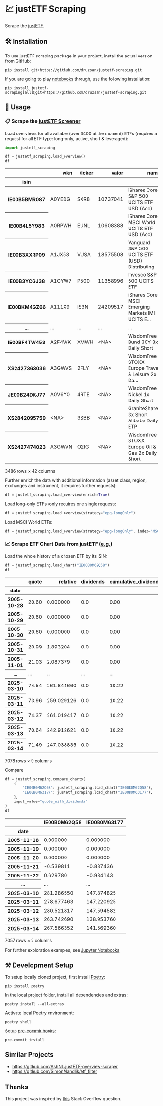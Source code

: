# 💹 justETF Scraping

Scrape the [justETF](https://www.justetf.com).

## 🛠️ Installation

To use justETF scraping package in your project, install the actual version from GitHub:

```shell
pip install git+https://github.com/druzsan/justetf-scraping.git
```

If you are going to play [notebooks](./notebooks) through, use the following installation:

```shell
pip install justetf-scraping[all]@git+https://github.com/druzsan/justetf-scraping.git
```

## 🚀 Usage

### 📋 Scrape the [justETF Screener](https://www.justetf.com/en/find-etf.html)

Load overviews for all available (over 3400 at the moment) ETFs (requires a request for all ETF type: long-only, active, short & leveraged):

```python
import justetf_scraping

df = justetf_scraping.load_overview()
df
```

<div>
<table>
  <thead>
    <tr style="text-align: right;">
      <th></th>
      <th>wkn</th>
      <th>ticker</th>
      <th>valor</th>
      <th>name</th>
      <th>inception_date</th>
      <th>age_in_days</th>
      <th>age_in_years</th>
      <th>strategy</th>
      <th>domicile_country</th>
      <th>currency</th>
      <th>...</th>
      <th>last_year_volatility</th>
      <th>last_three_years_volatility</th>
      <th>last_five_years_volatility</th>
      <th>last_year_return_per_risk</th>
      <th>last_three_years_return_per_risk</th>
      <th>last_five_years_return_per_risk</th>
      <th>max_drawdown</th>
      <th>last_year_max_drawdown</th>
      <th>last_three_years_max_drawdown</th>
      <th>last_five_years_max_drawdown</th>
    </tr>
    <tr>
      <th>isin</th>
      <th></th>
      <th></th>
      <th></th>
      <th></th>
      <th></th>
      <th></th>
      <th></th>
      <th></th>
      <th></th>
      <th></th>
      <th></th>
      <th></th>
      <th></th>
      <th></th>
      <th></th>
      <th></th>
      <th></th>
      <th></th>
      <th></th>
      <th></th>
      <th></th>
    </tr>
  </thead>
  <tbody>
    <tr>
      <th>IE00B5BMR087</th>
      <td>A0YEDG</td>
      <td>SXR8</td>
      <td>10737041</td>
      <td>iShares Core S&amp;P 500 UCITS ETF USD (Acc)</td>
      <td>2010-05-19</td>
      <td>5415</td>
      <td>14.835616</td>
      <td>Long-only</td>
      <td>Ireland</td>
      <td>USD</td>
      <td>...</td>
      <td>15.73</td>
      <td>18.00</td>
      <td>20.09</td>
      <td>0.67</td>
      <td>0.67</td>
      <td>0.88</td>
      <td>-33.71</td>
      <td>-13.39</td>
      <td>-15.92</td>
      <td>-17.11</td>
    </tr>
    <tr>
      <th>IE00B4L5Y983</th>
      <td>A0RPWH</td>
      <td>EUNL</td>
      <td>10608388</td>
      <td>iShares Core MSCI World UCITS ETF USD (Acc)</td>
      <td>2009-09-25</td>
      <td>5651</td>
      <td>15.482192</td>
      <td>Long-only</td>
      <td>Ireland</td>
      <td>USD</td>
      <td>...</td>
      <td>13.79</td>
      <td>15.27</td>
      <td>17.02</td>
      <td>0.73</td>
      <td>0.72</td>
      <td>0.97</td>
      <td>-33.91</td>
      <td>-11.24</td>
      <td>-15.01</td>
      <td>-16.88</td>
    </tr>
    <tr>
      <th>IE00B3XXRP09</th>
      <td>A1JX53</td>
      <td>VUSA</td>
      <td>18575508</td>
      <td>Vanguard S&amp;P 500 UCITS ETF (USD) Distributing</td>
      <td>2012-05-22</td>
      <td>4681</td>
      <td>12.824658</td>
      <td>Long-only</td>
      <td>Ireland</td>
      <td>USD</td>
      <td>...</td>
      <td>15.95</td>
      <td>18.20</td>
      <td>20.19</td>
      <td>0.66</td>
      <td>0.66</td>
      <td>0.87</td>
      <td>-33.70</td>
      <td>-13.43</td>
      <td>-16.10</td>
      <td>-17.28</td>
    </tr>
    <tr>
      <th>IE00B3YCGJ38</th>
      <td>A1CYW7</td>
      <td>P500</td>
      <td>11358996</td>
      <td>Invesco S&amp;P 500 UCITS ETF</td>
      <td>2010-05-20</td>
      <td>5414</td>
      <td>14.832877</td>
      <td>Long-only</td>
      <td>Ireland</td>
      <td>USD</td>
      <td>...</td>
      <td>15.87</td>
      <td>18.08</td>
      <td>20.16</td>
      <td>0.69</td>
      <td>0.68</td>
      <td>0.89</td>
      <td>-33.69</td>
      <td>-13.61</td>
      <td>-16.06</td>
      <td>-17.20</td>
    </tr>
    <tr>
      <th>IE00BKM4GZ66</th>
      <td>A111X9</td>
      <td>IS3N</td>
      <td>24209517</td>
      <td>iShares Core MSCI Emerging Markets IMI UCITS E...</td>
      <td>2014-05-30</td>
      <td>3943</td>
      <td>10.802740</td>
      <td>Long-only</td>
      <td>Ireland</td>
      <td>USD</td>
      <td>...</td>
      <td>14.27</td>
      <td>14.24</td>
      <td>15.79</td>
      <td>0.64</td>
      <td>0.36</td>
      <td>0.54</td>
      <td>-34.34</td>
      <td>-10.36</td>
      <td>-17.53</td>
      <td>-23.61</td>
    </tr>
    <tr>
      <th>...</th>
      <td>...</td>
      <td>...</td>
      <td>...</td>
      <td>...</td>
      <td>...</td>
      <td>...</td>
      <td>...</td>
      <td>...</td>
      <td>...</td>
      <td>...</td>
      <td>...</td>
      <td>...</td>
      <td>...</td>
      <td>...</td>
      <td>...</td>
      <td>...</td>
      <td>...</td>
      <td>...</td>
      <td>...</td>
      <td>...</td>
      <td>...</td>
    </tr>
    <tr>
      <th>IE00BF4TW453</th>
      <td>A2F4WK</td>
      <td>XMWH</td>
      <td>&lt;NA&gt;</td>
      <td>WisdomTree Bund 30Y 3x Daily Short</td>
      <td>2017-12-08</td>
      <td>2655</td>
      <td>7.273973</td>
      <td>Short &amp; Leveraged</td>
      <td>Ireland</td>
      <td>EUR</td>
      <td>...</td>
      <td>43.83</td>
      <td>58.07</td>
      <td>NaN</td>
      <td>0.85</td>
      <td>0.65</td>
      <td>NaN</td>
      <td>-49.46</td>
      <td>-30.58</td>
      <td>-49.46</td>
      <td>NaN</td>
    </tr>
    <tr>
      <th>XS2427363036</th>
      <td>A3GWVS</td>
      <td>2FLY</td>
      <td>&lt;NA&gt;</td>
      <td>WisdomTree STOXX Europe Travel &amp; Leisure 2x Da...</td>
      <td>2022-03-02</td>
      <td>1110</td>
      <td>3.041096</td>
      <td>Short &amp; Leveraged</td>
      <td>Ireland</td>
      <td>EUR</td>
      <td>...</td>
      <td>33.07</td>
      <td>43.18</td>
      <td>NaN</td>
      <td>-0.46</td>
      <td>0.19</td>
      <td>NaN</td>
      <td>-42.03</td>
      <td>-36.10</td>
      <td>-42.03</td>
      <td>NaN</td>
    </tr>
    <tr>
      <th>JE00B24DKJ77</th>
      <td>A0V6Y0</td>
      <td>4RTE</td>
      <td>&lt;NA&gt;</td>
      <td>WisdomTree Nickel 1x Daily Short</td>
      <td>2008-02-22</td>
      <td>6232</td>
      <td>17.073973</td>
      <td>Short &amp; Leveraged</td>
      <td>Jersey</td>
      <td>USD</td>
      <td>...</td>
      <td>25.45</td>
      <td>46.59</td>
      <td>49.48</td>
      <td>0.56</td>
      <td>0.51</td>
      <td>-0.51</td>
      <td>-96.99</td>
      <td>-23.84</td>
      <td>-47.83</td>
      <td>-89.44</td>
    </tr>
    <tr>
      <th>XS2842095759</th>
      <td>&lt;NA&gt;</td>
      <td>3SBB</td>
      <td>&lt;NA&gt;</td>
      <td>GraniteShares 3x Short Alibaba Daily ETP</td>
      <td>2022-02-02</td>
      <td>1138</td>
      <td>3.117808</td>
      <td>Short &amp; Leveraged</td>
      <td>Ireland</td>
      <td>USD</td>
      <td>...</td>
      <td>130.77</td>
      <td>154.54</td>
      <td>NaN</td>
      <td>-0.73</td>
      <td>-0.58</td>
      <td>NaN</td>
      <td>-99.88</td>
      <td>-95.97</td>
      <td>-99.88</td>
      <td>NaN</td>
    </tr>
    <tr>
      <th>XS2427474023</th>
      <td>A3GWVN</td>
      <td>O2IG</td>
      <td>&lt;NA&gt;</td>
      <td>WisdomTree STOXX Europe Oil &amp; Gas 2x Daily Short</td>
      <td>2022-03-02</td>
      <td>1110</td>
      <td>3.041096</td>
      <td>Short &amp; Leveraged</td>
      <td>Ireland</td>
      <td>EUR</td>
      <td>...</td>
      <td>32.07</td>
      <td>41.70</td>
      <td>NaN</td>
      <td>-0.29</td>
      <td>-0.59</td>
      <td>NaN</td>
      <td>-63.42</td>
      <td>-23.03</td>
      <td>-61.78</td>
      <td>NaN</td>
    </tr>
  </tbody>
</table>
<p>3486 rows × 42 columns</p>
</div>

Further enrich the data with additional information (asset class, region, exchanges and instrument, it requires further requests):

```python
df = justetf_scraping.load_overview(enrich=True)
```

Load long-only ETFs (only requires one single request):

```python
df = justetf_scraping.load_overview(strategy="epg-longOnly")
```

Load MSCI World ETFs:

```python
df = justetf_scraping.load_overview(strategy="epg-longOnly", index="MSCI World")
```

### 📈 Scrape ETF Chart Data from justETF ([e.g.](https://www.justetf.com/en/etf-profile.html?isin=IE00B0M62Q58#chart))

Load the whole history of a chosen ETF by its ISIN:

```python
df = justetf_scraping.load_chart("IE00B0M62Q58")
df
```

<table>
  <thead>
    <tr style="text-align: right;">
      <th></th>
      <th>quote</th>
      <th>relative</th>
      <th>dividends</th>
      <th>cumulative_dividends</th>
      <th>quote_with_dividends</th>
      <th>relative_with_dividends</th>
      <th>reinvested_dividends</th>
      <th>quote_with_reinvested_dividends</th>
      <th>relative_with_reinvested_dividends</th>
    </tr>
    <tr>
      <th>date</th>
      <th></th>
      <th></th>
      <th></th>
      <th></th>
      <th></th>
      <th></th>
      <th></th>
      <th></th>
      <th></th>
    </tr>
  </thead>
  <tbody>
    <tr>
      <th>2005-10-28</th>
      <td>20.60</td>
      <td>0.000000</td>
      <td>0.0</td>
      <td>0.00</td>
      <td>20.60</td>
      <td>0.000000</td>
      <td>0.000000</td>
      <td>20.600000</td>
      <td>0.000000</td>
    </tr>
    <tr>
      <th>2005-10-29</th>
      <td>20.60</td>
      <td>0.000000</td>
      <td>0.0</td>
      <td>0.00</td>
      <td>20.60</td>
      <td>0.000000</td>
      <td>0.000000</td>
      <td>20.600000</td>
      <td>0.000000</td>
    </tr>
    <tr>
      <th>2005-10-30</th>
      <td>20.60</td>
      <td>0.000000</td>
      <td>0.0</td>
      <td>0.00</td>
      <td>20.60</td>
      <td>0.000000</td>
      <td>0.000000</td>
      <td>20.600000</td>
      <td>0.000000</td>
    </tr>
    <tr>
      <th>2005-10-31</th>
      <td>20.99</td>
      <td>1.893204</td>
      <td>0.0</td>
      <td>0.00</td>
      <td>20.99</td>
      <td>1.893204</td>
      <td>0.000000</td>
      <td>20.990000</td>
      <td>1.893204</td>
    </tr>
    <tr>
      <th>2005-11-01</th>
      <td>21.03</td>
      <td>2.087379</td>
      <td>0.0</td>
      <td>0.00</td>
      <td>21.03</td>
      <td>2.087379</td>
      <td>0.000000</td>
      <td>21.030000</td>
      <td>2.087379</td>
    </tr>
    <tr>
      <th>...</th>
      <td>...</td>
      <td>...</td>
      <td>...</td>
      <td>...</td>
      <td>...</td>
      <td>...</td>
      <td>...</td>
      <td>...</td>
      <td>...</td>
    </tr>
    <tr>
      <th>2025-03-10</th>
      <td>74.54</td>
      <td>261.844660</td>
      <td>0.0</td>
      <td>10.22</td>
      <td>84.76</td>
      <td>311.456311</td>
      <td>24.032814</td>
      <td>98.572814</td>
      <td>378.508807</td>
    </tr>
    <tr>
      <th>2025-03-11</th>
      <td>73.96</td>
      <td>259.029126</td>
      <td>0.0</td>
      <td>10.22</td>
      <td>84.18</td>
      <td>308.640777</td>
      <td>23.845814</td>
      <td>97.805814</td>
      <td>374.785503</td>
    </tr>
    <tr>
      <th>2025-03-12</th>
      <td>74.37</td>
      <td>261.019417</td>
      <td>0.0</td>
      <td>10.22</td>
      <td>84.59</td>
      <td>310.631068</td>
      <td>23.978004</td>
      <td>98.348004</td>
      <td>377.417494</td>
    </tr>
    <tr>
      <th>2025-03-13</th>
      <td>70.64</td>
      <td>242.912621</td>
      <td>0.0</td>
      <td>10.22</td>
      <td>80.86</td>
      <td>292.524272</td>
      <td>22.775396</td>
      <td>93.415396</td>
      <td>353.472795</td>
    </tr>
    <tr>
      <th>2025-03-14</th>
      <td>71.49</td>
      <td>247.038835</td>
      <td>0.0</td>
      <td>10.22</td>
      <td>81.71</td>
      <td>296.650485</td>
      <td>23.049449</td>
      <td>94.539449</td>
      <td>358.929362</td>
    </tr>
  </tbody>
</table>
<p>7078 rows × 9 columns</p>

Compare

```python
df = justetf_scraping.compare_charts(
    {
        "IE00B0M62Q58": justetf_scraping.load_chart("IE00B0M62Q58"),
        "IE00B0M63177": justetf_scraping.load_chart("IE00B0M63177"),
    },
    input_value="quote_with_dividends"
)
df
```

<table>
  <thead>
    <tr style="text-align: right;">
      <th></th>
      <th>IE00B0M62Q58</th>
      <th>IE00B0M63177</th>
    </tr>
    <tr>
      <th>date</th>
      <th></th>
      <th></th>
    </tr>
  </thead>
  <tbody>
    <tr>
      <th>2005-11-18</th>
      <td>0.000000</td>
      <td>0.000000</td>
    </tr>
    <tr>
      <th>2005-11-19</th>
      <td>0.000000</td>
      <td>0.000000</td>
    </tr>
    <tr>
      <th>2005-11-20</th>
      <td>0.000000</td>
      <td>0.000000</td>
    </tr>
    <tr>
      <th>2005-11-21</th>
      <td>-0.539811</td>
      <td>-0.887436</td>
    </tr>
    <tr>
      <th>2005-11-22</th>
      <td>0.629780</td>
      <td>-0.934143</td>
    </tr>
    <tr>
      <th>...</th>
      <td>...</td>
      <td>...</td>
    </tr>
    <tr>
      <th>2025-03-10</th>
      <td>281.286550</td>
      <td>147.874825</td>
    </tr>
    <tr>
      <th>2025-03-11</th>
      <td>278.677463</td>
      <td>147.220925</td>
    </tr>
    <tr>
      <th>2025-03-12</th>
      <td>280.521817</td>
      <td>147.594582</td>
    </tr>
    <tr>
      <th>2025-03-13</th>
      <td>263.742690</td>
      <td>138.953760</td>
    </tr>
    <tr>
      <th>2025-03-14</th>
      <td>267.566352</td>
      <td>141.569360</td>
    </tr>
  </tbody>
</table>
<p>7057 rows × 2 columns</p>

For further exploration examples, see [Jupyter Notebooks](notebooks/)

## ⚒️ Development Setup

To setup locally cloned project, first install [Poetry](https://python-poetry.org/):

```shell
pip install poetry
```

In the local project folder, install all dependencies and extras:

```shell
poetry install --all-extras
```

Activate local Poetry environment:

```shell
poetry shell
```

Setup [pre-commit hooks](https://pre-commit.com/):

```shell
pre-commit install
```

## Similar Projects

- https://github.com/AshNL/justETF-overview-scraper
- https://github.com/SimonMandlik/etf_filter

## Thanks

This project was inspired by
[this](https://stackoverflow.com/questions/64813023/scraping-dynamic-datatable-of-many-pages-but-same-url)
Stack Overflow question.
